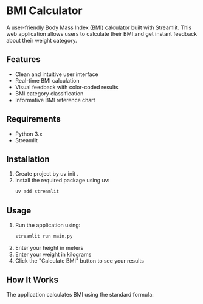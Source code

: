 # BMI Calculator

A user-friendly Body Mass Index (BMI) calculator built with Streamlit. This web application allows users to calculate their BMI and get instant feedback about their weight category.

## Features

- Clean and intuitive user interface
- Real-time BMI calculation
- Visual feedback with color-coded results
- BMI category classification
- Informative BMI reference chart

## Requirements

- Python 3.x
- Streamlit

## Installation

1. Create project by uv init .
2. Install the required package using uv:
   ```bash
   uv add streamlit
   ```

## Usage

1. Run the application using:
   ```bash
   streamlit run main.py
   ```
2. Enter your height in meters
3. Enter your weight in kilograms
4. Click the "Calculate BMI" button to see your results

## How It Works

The application calculates BMI using the standard formula: